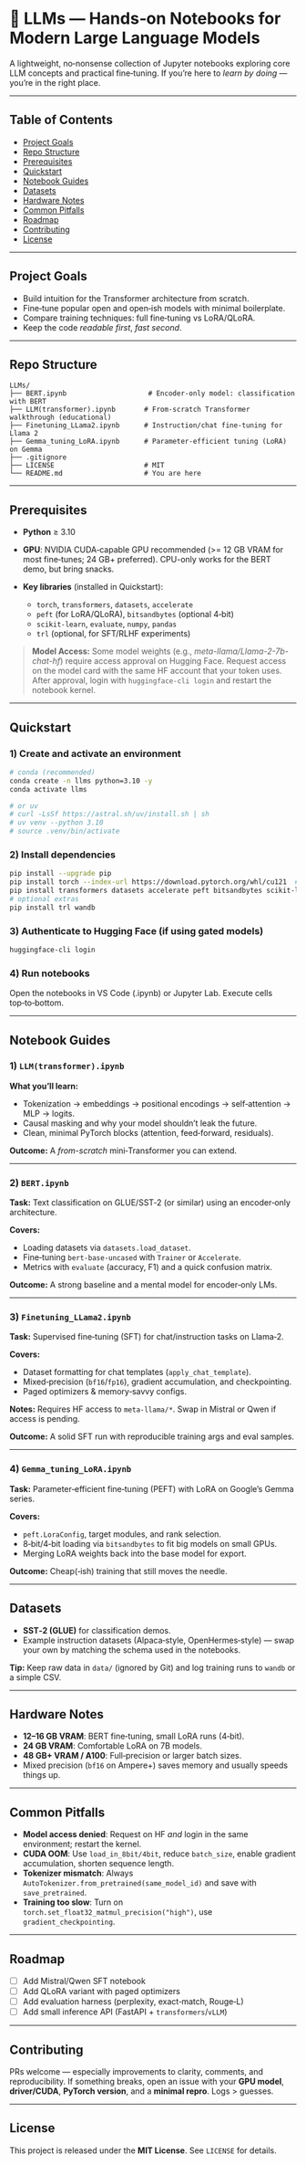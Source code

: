 # 🧠 LLMs — Hands‑on Notebooks for Modern Large Language Models

A lightweight, no‑nonsense collection of Jupyter notebooks exploring core LLM concepts and practical fine‑tuning. If you’re here to *learn by doing* — you’re in the right place.


---

## Table of Contents

* [Project Goals](#project-goals)
* [Repo Structure](#repo-structure)
* [Prerequisites](#prerequisites)
* [Quickstart](#quickstart)
* [Notebook Guides](#notebook-guides)
* [Datasets](#datasets)
* [Hardware Notes](#hardware-notes)
* [Common Pitfalls](#common-pitfalls)
* [Roadmap](#roadmap)
* [Contributing](#contributing)
* [License](#license)

---

## Project Goals

* Build intuition for the Transformer architecture from scratch.
* Fine‑tune popular open and open‑ish models with minimal boilerplate.
* Compare training techniques: full fine‑tuning vs LoRA/QLoRA.
* Keep the code *readable first*, *fast second*.

---

## Repo Structure

```
LLMs/
├── BERT.ipynb                    # Encoder-only model: classification with BERT
├── LLM(transformer).ipynb       # From-scratch Transformer walkthrough (educational)
├── Finetuning_LLama2.ipynb      # Instruction/chat fine-tuning for Llama 2
├── Gemma_tuning_LoRA.ipynb      # Parameter-efficient tuning (LoRA) on Gemma
├── .gitignore
├── LICENSE                      # MIT
└── README.md                    # You are here
```

---

## Prerequisites

* **Python** ≥ 3.10
* **GPU**: NVIDIA CUDA‑capable GPU recommended (>= 12 GB VRAM for most fine‑tunes; 24 GB+ preferred). CPU-only works for the BERT demo, but bring snacks.
* **Key libraries** (installed in Quickstart):

  * `torch`, `transformers`, `datasets`, `accelerate`
  * `peft` (for LoRA/QLoRA), `bitsandbytes` (optional 4‑bit)
  * `scikit-learn`, `evaluate`, `numpy`, `pandas`
  * `trl` (optional, for SFT/RLHF experiments)

> **Model Access:** Some model weights (e.g., *meta-llama/Llama-2-7b-chat-hf*) require access approval on Hugging Face. Request access on the model card with the same HF account that your token uses. After approval, login with `huggingface-cli login` and restart the notebook kernel.

---

## Quickstart

### 1) Create and activate an environment

```bash
# conda (recommended)
conda create -n llms python=3.10 -y
conda activate llms

# or uv
# curl -LsSf https://astral.sh/uv/install.sh | sh
# uv venv --python 3.10
# source .venv/bin/activate
```

### 2) Install dependencies

```bash
pip install --upgrade pip
pip install torch --index-url https://download.pytorch.org/whl/cu121  # adjust CUDA version as needed
pip install transformers datasets accelerate peft bitsandbytes scikit-learn evaluate pandas numpy tqdm sentencepiece safetensors
# optional extras
pip install trl wandb
```

### 3) Authenticate to Hugging Face (if using gated models)

```bash
huggingface-cli login
```

### 4) Run notebooks

Open the notebooks in VS Code (.ipynb) or Jupyter Lab. Execute cells top‑to‑bottom.

---

## Notebook Guides

### 1) `LLM(transformer).ipynb`

**What you’ll learn:**

* Tokenization → embeddings → positional encodings → self‑attention → MLP → logits.
* Causal masking and why your model shouldn’t leak the future.
* Clean, minimal PyTorch blocks (attention, feed‑forward, residuals).

**Outcome:** A *from-scratch* mini‑Transformer you can extend.

---

### 2) `BERT.ipynb`

**Task:** Text classification on GLUE/SST‑2 (or similar) using an encoder‑only architecture.

**Covers:**

* Loading datasets via `datasets.load_dataset`.
* Fine‑tuning `bert-base-uncased` with `Trainer` or `Accelerate`.
* Metrics with `evaluate` (accuracy, F1) and a quick confusion matrix.

**Outcome:** A strong baseline and a mental model for encoder‑only LMs.

---

### 3) `Finetuning_LLama2.ipynb`

**Task:** Supervised fine‑tuning (SFT) for chat/instruction tasks on Llama‑2.

**Covers:**

* Dataset formatting for chat templates (`apply_chat_template`).
* Mixed‑precision (`bf16`/`fp16`), gradient accumulation, and checkpointing.
* Paged optimizers & memory‑savvy configs.

**Notes:** Requires HF access to `meta-llama/*`. Swap in Mistral or Qwen if access is pending.

**Outcome:** A solid SFT run with reproducible training args and eval samples.

---

### 4) `Gemma_tuning_LoRA.ipynb`

**Task:** Parameter‑efficient fine‑tuning (PEFT) with LoRA on Google’s Gemma series.

**Covers:**

* `peft.LoraConfig`, target modules, and rank selection.
* 8‑bit/4‑bit loading via `bitsandbytes` to fit big models on small GPUs.
* Merging LoRA weights back into the base model for export.

**Outcome:** Cheap(‑ish) training that still moves the needle.

---

## Datasets

* **SST‑2 (GLUE)** for classification demos.
* Example instruction datasets (Alpaca‑style, OpenHermes‑style) — swap your own by matching the schema used in the notebooks.

**Tip:** Keep raw data in `data/` (ignored by Git) and log training runs to `wandb` or a simple CSV.

---

## Hardware Notes

* **12–16 GB VRAM**: BERT fine‑tuning, small LoRA runs (4‑bit).
* **24 GB VRAM**: Comfortable LoRA on 7B models.
* **48 GB+ VRAM / A100**: Full‑precision or larger batch sizes.
* Mixed precision (`bf16` on Ampere+) saves memory and usually speeds things up.

---

## Common Pitfalls

* **Model access denied**: Request on HF *and* login in the same environment; restart the kernel.
* **CUDA OOM**: Use `load_in_8bit/4bit`, reduce `batch_size`, enable gradient accumulation, shorten sequence length.
* **Tokenizer mismatch**: Always `AutoTokenizer.from_pretrained(same_model_id)` and save with `save_pretrained`.
* **Training too slow**: Turn on `torch.set_float32_matmul_precision("high")`, use `gradient_checkpointing`.

---

## Roadmap

* [ ] Add Mistral/Qwen SFT notebook
* [ ] Add QLoRA variant with paged optimizers
* [ ] Add evaluation harness (perplexity, exact‑match, Rouge‑L)
* [ ] Add small inference API (FastAPI + `transformers`/`vLLM`)

---

## Contributing

PRs welcome — especially improvements to clarity, comments, and reproducibility. If something breaks, open an issue with your **GPU model**, **driver/CUDA**, **PyTorch version**, and a **minimal repro**. Logs > guesses.

---

## License

This project is released under the **MIT License**. See `LICENSE` for details.

